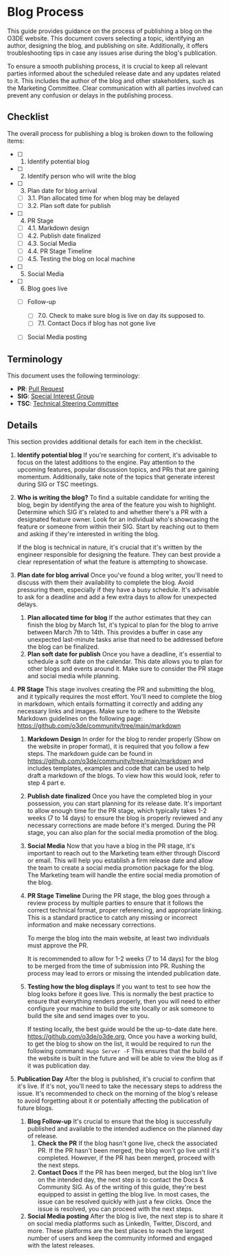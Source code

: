 # Blog Process

 This guide provides guidance on the process of publishing a blog on the O3DE website. This document covers selecting a topic, identifying an author, designing the blog, and publishing on site. Additionally, it offers troubleshooting tips in case any issues arise during the blog's publication. 

 To ensure a smooth publishing process, it is crucial to keep all relevant parties informed about the scheduled release date and any updates related to it. This includes the author of the blog and other stakeholders, such as the Marketing Committee. Clear communication with all parties involved can prevent any confusion or delays in the publishing process.

## Checklist

The overall process for publishing a blog is broken down to the following items:

- [ ] 1. Identify potential blog
- [ ] 2. Identify person who will write the blog
- [ ] 3. Plan date for blog arrival
    - [ ] 3.1. Plan allocated time for when blog may be delayed
    - [ ] 3.2. Plan soft date for publish
- [ ] 4. PR Stage
    - [ ] 4.1. Markdown design
    - [ ] 4.2. Publish date finalized
    - [ ] 4.3. Social Media
    - [ ] 4.4. PR Stage Timeline
    - [ ] 4.5. Testing the blog on local machine
- [ ] 5. Social Media
- [ ] 6. Blog goes live
    - [ ] Follow-up
        - [ ] 7.0. Check to make sure blog is live on day its supposed to. 
        - [ ] 7.1. Contact Docs if blog has not gone live
    - [ ] Social Media posting
        
        

## Terminology

This document uses the following terminology:

- **PR**:  [Pull Request](https://docs.github.com/en/pull-requests/collaborating-with-pull-requests/proposing-changes-to-your-work-with-pull-requests/about-pull-requests)
- **SIG**: [Special Interest Group](https://github.com/o3de/community#special-interest-groups)
- **TSC**: [Technical Steering Committee](https://github.com/o3de/tsc)

## Details

This section provides additional details for each item in the checklist.

1. **Identify potential blog**
    If you're searching for content, it's advisable to focus on the latest additions to the engine. Pay attention to the upcoming features, popular discussion topics, and PRs that are gaining momentum. Additionally, take note of the topics that generate interest during SIG  or TSC meetings. 
2. **Who is writing the blog?**
    To find a suitable candidate for writing the blog, begin by identifying the area of the feature you wish to highlight. Determine which SIG it's related to and whether there's a PR with a designated feature owner. Look for an individual who's showcasing the feature or someone from within their SIG. Start by reaching out to them and asking if they're interested in writing the blog.
    
    If the blog is technical in nature, it's crucial that it's written by the engineer responsible for designing the feature. They can best provide a clear representation of what the feature is attempting to showcase.
    
3. **Plan date for blog arrival**
    Once you've found a blog writer, you'll need to discuss with them their availability to complete the blog. Avoid pressuring them, especially if they have a busy schedule. It's advisable to ask for a deadline and add a few extra days to allow for unexpected delays. 
    1. **Plan allocated time for blog**
         If the author estimates that they can finish the blog by March 1st, it's typical to plan for the blog to arrive between March 7th to 14th. This provides a buffer in case any unexpected last-minute tasks arise that need to be addressed before the blog can be finalized. 
    2. **Plan soft date for publish**
         Once you have a deadline, it's essential to schedule a soft date on the calendar. This date allows you to plan for other blogs and events around it. Make sure to consider the PR stage and social media while planning. 
        
4. **PR Stage** 
    This stage involves creating the PR and submitting the blog, and it typically requires the most effort. You'll need to complete the blog in markdown, which entails formatting it correctly and adding any necessary links and images. Make sure to adhere to the Website Markdown guidelines on the following page: https://github.com/o3de/community/tree/main/markdown 
    1. **Markdown Design**
        In order for the blog to render properly (Show on the website in proper format), it is required that you follow a few steps. The markdown guide can be found in https://github.com/o3de/community/tree/main/markdown and includes templates, examples and code that can be used to help draft a markdown of the blogs. To view how this would look, refer to step 4 part e. 
    2. **Publish date finalized**
         Once you have the completed blog in your possession, you can start planning for its release date. It's important to allow enough time for the PR stage, which typically takes 1-2 weeks (7 to 14 days) to ensure the blog is properly reviewed and any necessary corrections are made before it's merged. During the PR stage, you can also plan for the social media promotion of the blog. 
    3. **Social Media**
         Now that you have a blog in the PR stage, it's important to reach out to the Marketing team either through Discord or email. This will help you establish a firm release date and allow the team to create a social media promotion package for the blog. The Marketing team will handle the entire social media promotion of the blog. 
    4. **PR Stage Timeline**
        During the PR stage, the blog goes through a review process by multiple parties to ensure that it follows the correct technical format, proper referencing, and appropriate linking. This is a standard practice to catch any missing or incorrect information and make necessary corrections.
        
         To merge the blog into the main website, at least two individuals must approve the PR. 
        
        It is recommended to allow for 1-2 weeks (7 to 14 days) for the blog to be merged from the time of submission into PR. Rushing the process may lead to errors or missing the intended publication date.
    5. **Testing how the blog displays**
        If you want to test to see how the blog looks before it goes live. This is normally the best practice to ensure that everything renders properly, then you will need to either configure your machine to build the site locally or ask someone to build the site and send images over to you. 
        
        If testing locally, the best guide would be the up-to-date date here. https://github.com/o3de/o3de.org, Once you have a working build, to get the blog to show on the list, it would be required to run the following command: 
        `Hugo Server -F`
        This ensures that the build of the website is built in the future and will be able to view the blog as if it was publication day. 
        
5. **Publication Day**
     After the blog is published, it's crucial to confirm that it's live. If it's not, you'll need to take the necessary steps to address the issue. It's recommended to check on the morning of the blog's release to avoid forgetting about it or potentially affecting the publication of future blogs. 
    1. **Blog Follow-up**
         It's crucial to ensure that the blog is successfully published and available to the intended audience on the planned day of release. 
        1. **Check the PR**
             If the blog hasn't gone live, check the associated PR. If the PR hasn't been merged, the blog won't go live until it's completed. However, if the PR has been merged, proceed with the next steps. 
        2. **Contact Docs**
            If the PR has been merged, but the blog isn't live on the intended day, the next step is to contact the Docs & Community SIG. As of the writing of this guide, they're best equipped to assist in getting the blog live. In most cases, the issue can be resolved quickly with just a few clicks. Once the issue is resolved, you can proceed with the next steps.
    2. **Social Media posting**
         After the blog is live, the next step is to share it on social media platforms such as LinkedIn, Twitter, Discord, and more. These platforms are the best places to reach the largest number of users and keep the community informed and engaged with the latest releases. 
        

